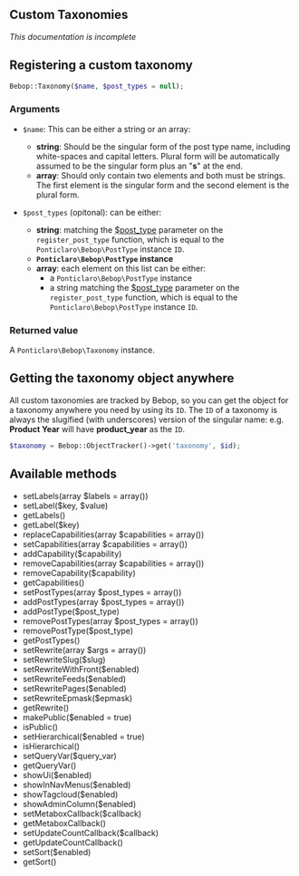 Custom Taxonomies
---
*This documentation is incomplete*

## Registering a custom taxonomy

```php
Bebop::Taxonomy($name, $post_types = null);
```

### Arguments
- `$name`: This can be either a string or an array:
  - **string**: Should be the singular form of the post type name, including white-spaces and capital letters. Plural form will be automatically assumed to be the singular form plus an "**s**" at the end.
  - **array**: Should only contain two elements and both must be strings. The first element is the singular form and the second element is the plural form.

- `$post_types` (opitonal): can be either:
  - **string**: matching the [$post_type](http://codex.wordpress.org/Function_Reference/register_post_type#Parameters) parameter on the `register_post_type` function, which is equal to the `Ponticlaro\Bebop\PostType` instance `ID`. 
  - **`Ponticlaro\Bebop\PostType` instance**
  - **array**: each element on this list can be either:
    - a `Ponticlaro\Bebop\PostType` instance
    - a string matching the [$post_type](http://codex.wordpress.org/Function_Reference/register_post_type#Parameters) parameter on the `register_post_type` function, which is equal to the `Ponticlaro\Bebop\PostType` instance `ID`. 

### Returned value
A `Ponticlaro\Bebop\Taxonomy` instance.

## Getting the taxonomy object anywhere
All custom taxonomies are tracked by Bebop, so you can get the object for a taxonomy anywhere you need by using its `ID`. The `ID` of a taxonomy is always the slugified (with underscores) version of the singular name: e.g. **Product Year** will have **product_year** as the `ID`.

```php
$taxonomy = Bebop::ObjectTracker()->get('taxonomy', $id);
```

## Available methods

- setLabels(array $labels = array())
- setLabel($key, $value)
- getLabels()
- getLabel($key)
- replaceCapabilities(array $capabilities = array())
- setCapabilities(array $capabilities = array())
- addCapability($capability)
- removeCapabilities(array $capabilities = array())
- removeCapability($capability)
- getCapabilities()
- setPostTypes(array $post_types = array())
- addPostTypes(array $post_types = array())
- addPostType($post_type)
- removePostTypes(array $post_types = array())
- removePostType($post_type)
- getPostTypes()
- setRewrite(array $args = array())
- setRewriteSlug($slug)
- setRewriteWithFront($enabled)
- setRewriteFeeds($enabled)
- setRewritePages($enabled)
- setRewriteEpmask($epmask)
- getRewrite()
- makePublic($enabled = true)
- isPublic()
- setHierarchical($enabled = true)
- isHierarchical()
- setQueryVar($query_var)
- getQueryVar()
- showUi($enabled)
- showInNavMenus($enabled)
- showTagcloud($enabled)
- showAdminColumn($enabled)
- setMetaboxCallback($callback)
- getMetaboxCallback()
- setUpdateCountCallback($callback)
- getUpdateCountCallback()
- setSort($enabled)
- getSort()